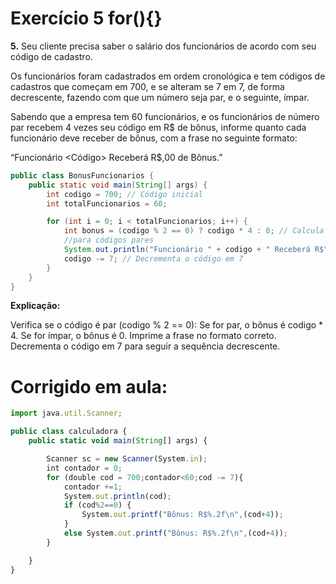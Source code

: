 # Exercício 5 for(){}

**5.** Seu cliente precisa saber o salário dos funcionários de acordo com seu código de cadastro.

Os funcionários foram cadastrados em ordem cronológica e tem códigos de cadastros que começam em 700, e se alteram se 7 em 7, de forma decrescente, fazendo com que um número seja par, e o seguinte, ímpar. 

Sabendo que a empresa tem 60 funcionários, e os funcionários de número par recebem 4 vezes seu código em R$ de bônus, informe quanto cada funcionário deve receber de bônus, com a frase no seguinte formato:

“Funcionário <Código> Receberá R$<ValorDoBonus>,00 de Bônus.” 

```java
public class BonusFuncionarios {
    public static void main(String[] args) {
        int codigo = 700; // Código inicial
        int totalFuncionarios = 60;

        for (int i = 0; i < totalFuncionarios; i++) {
            int bonus = (codigo % 2 == 0) ? codigo * 4 : 0; // Calcula bônus apenas 
            //para códigos pares
            System.out.println("Funcionário " + codigo + " Receberá R$" + bonus + ",00 de Bônus.");
            codigo -= 7; // Decrementa o código em 7
        }
    }
}

```

**Explicação:**

Verifica se o código é par (codigo % 2 == 0):
Se for par, o bônus é codigo * 4.
Se for ímpar, o bônus é 0.
Imprime a frase no formato correto.
Decrementa o código em 7 para seguir a sequência decrescente.

# **Corrigido em aula:**

```jsx
import java.util.Scanner;

public class calculadora {
    public static void main(String[] args) {

        Scanner sc = new Scanner(System.in);
        int contador = 0;
        for (double cod = 700;contador<60;cod -= 7){
            contador +=1;
            System.out.println(cod);
            if (cod%2==0) {
                System.out.printf("Bônus: R$%.2f\n",(cod+4));
            }
            else System.out.printf("Bônus: R$%.2f\n",(cod+4));
        }

    }
}
